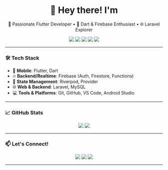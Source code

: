 <h1 align="center">👋 Hey there! I'm <YOUR NAME> </h1>

<p align="center">
  🚀 Passionate Flutter Developer • 💙 Dart & Firebase Enthusiast • 🌐 Laravel Explorer
</p>

<p align="center">
  <img src="https://img.shields.io/badge/Flutter-02569B?style=for-the-badge&logo=flutter&logoColor=white"/>
  <img src="https://img.shields.io/badge/Dart-0175C2?style=for-the-badge&logo=dart&logoColor=white"/>
  <img src="https://img.shields.io/badge/Firebase-FFCA28?style=for-the-badge&logo=firebase&logoColor=black"/>
  <img src="https://img.shields.io/badge/Riverpod-0A7EA6?style=for-the-badge&logo=riverpod&logoColor=white"/>
  <img src="https://img.shields.io/badge/Laravel-F55247?style=for-the-badge&logo=laravel&logoColor=white"/>
</p>

---

### 🛠️ Tech Stack

- 📱 **Mobile**: Flutter, Dart  
- 🔥 **Backend/Realtime**: Firebase (Auth, Firestore, Functions)  
- 🧠 **State Management**: Riverpod, Provider  
- 🌐 **Web & Backend**: Laravel, MySQL  
- 💻 **Tools & Platforms**: Git, GitHub, VS Code, Android Studio

---

### 📈 GitHub Stats

<p align="center">
  <img src="https://github-readme-stats.vercel.app/api?username=YOUR_GITHUB_USERNAME&show_icons=true&theme=radical"/>
  <img src="https://github-readme-streak-stats.herokuapp.com?user=YOUR_GITHUB_USERNAME&theme=radical"/>
</p>

---

### 📫 Let's Connect!

<p align="center">
  <a href="https://linkedin.com/in/YOUR_LINKEDIN"><img src="https://img.shields.io/badge/LinkedIn-0077B5?style=for-the-badge&logo=linkedin&logoColor=white"/></a>
  <a href="mailto:your.email@example.com"><img src="https://img.shields.io/badge/Gmail-D14836?style=for-the-badge&logo=gmail&logoColor=white"/></a>
  <a href="https://twitter.com/YOUR_TWITTER"><img src="https://img.shields.io/badge/Twitter-1DA1F2?style=for-the-badge&logo=twitter&logoColor=white"/></a>
</p>

---

<!-- You can add a banner or GIF here for extra visual appeal -->
<!-- Example: ![Flutter Banner](https://cdn.dribbble.com/users/1622791/screenshots/11174104/flutter_intro.gif) -->

